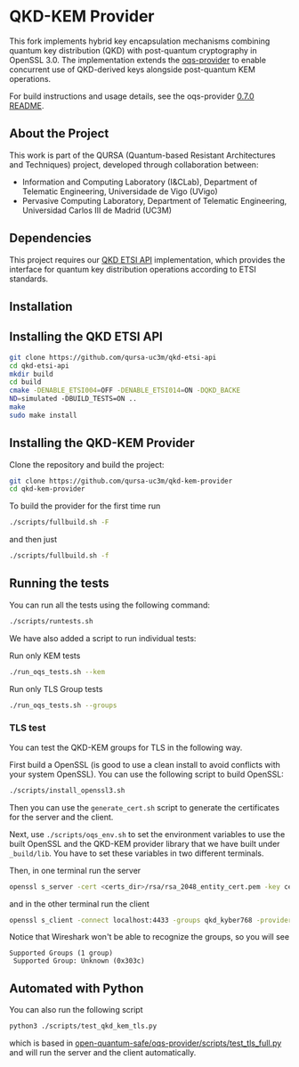 # QKD-KEM Provider

This fork implements hybrid key encapsulation mechanisms combining quantum key distribution (QKD) with post-quantum cryptography in OpenSSL 3.0. The implementation extends the [oqs-provider](https://github.com/open-quantum-safe/oqs-provider) to enable concurrent use of QKD-derived keys alongside post-quantum KEM operations.

For build instructions and usage details, see the oqs-provider [0.7.0 README](https://github.com/open-quantum-safe/oqs-provider/blob/0.7.0/README.md).

## About the Project

This work is part of the QURSA (Quantum-based Resistant Architectures and Techniques) project, developed through collaboration between:

- Information and Computing Laboratory (I&CLab), Department of Telematic Engineering, Universidade de Vigo (UVigo)
- Pervasive Computing Laboratory, Department of Telematic Engineering, Universidad Carlos III de Madrid (UC3M)

## Dependencies

This project requires our [QKD ETSI API](https://github.com/qursa-uc3m/qkd-etsi-api) implementation, which provides the interface for quantum key distribution operations according to ETSI standards.

## Installation

## Installing the QKD ETSI API

```bash
git clone https://github.com/qursa-uc3m/qkd-etsi-api
cd qkd-etsi-api
mkdir build
cd build
cmake -DENABLE_ETSI004=OFF -DENABLE_ETSI014=ON -DQKD_BACKE
ND=simulated -DBUILD_TESTS=ON ..
make
sudo make install
```

## Installing the QKD-KEM Provider

Clone the repository and build the project:

```bash
git clone https://github.com/qursa-uc3m/qkd-kem-provider
cd qkd-kem-provider
```

To build the provider for the first time run

```bash
./scripts/fullbuild.sh -F
```

and then just

```bash
./scripts/fullbuild.sh -f
```

## Running the tests

You can run all the tests using the following command:

```bash
./scripts/runtests.sh
```

We have also added a script to run individual tests:

Run only KEM tests

```bash
./run_oqs_tests.sh --kem
```

Run only TLS Group tests

```bash
./run_oqs_tests.sh --groups
```

### TLS test

You can test the QKD-KEM groups for TLS in the following way.

First build a OpenSSL (is good to use a clean install to avoid conflicts with your system OpenSSL). You can use the following script to build OpenSSL:

```bash
./scripts/install_openssl3.sh
```

Then you can use the `generate_cert.sh` script to generate the certificates for the server and the client.

Next, use `./scripts/oqs_env.sh` to set the environment variables to use the built OpenSSL and the QKD-KEM provider library that we have built under `_build/lib`. You have to set these variables in two different terminals.

Then, in one terminal run the server

```bash
openssl s_server -cert <certs_dir>/rsa/rsa_2048_entity_cert.pem -key certs/rsa/rsa_2048_entity_key.pem -www -tls1_3 -groups qkd_kyber768 -port 4433 -provider default -provider qkdkemprovider
```

and in the other terminal run the client

```bash
openssl s_client -connect localhost:4433 -groups qkd_kyber768 -provider default -provider qkdkemprovider
```

Notice that Wireshark won't be able to recognize the groups, so you will see

```text
Supported Groups (1 group)
 Supported Group: Unknown (0x303c)
```

## Automated with Python

You can also run the following script

```bash
python3 ./scripts/test_qkd_kem_tls.py
```

which is based in [open-quantum-safe/oqs-provider/scripts/test_tls_full.py](https://github.com/open-quantum-safe/oqs-provider/blob/main/scripts/test_tls_full.py) and will run the server and the client automatically.
